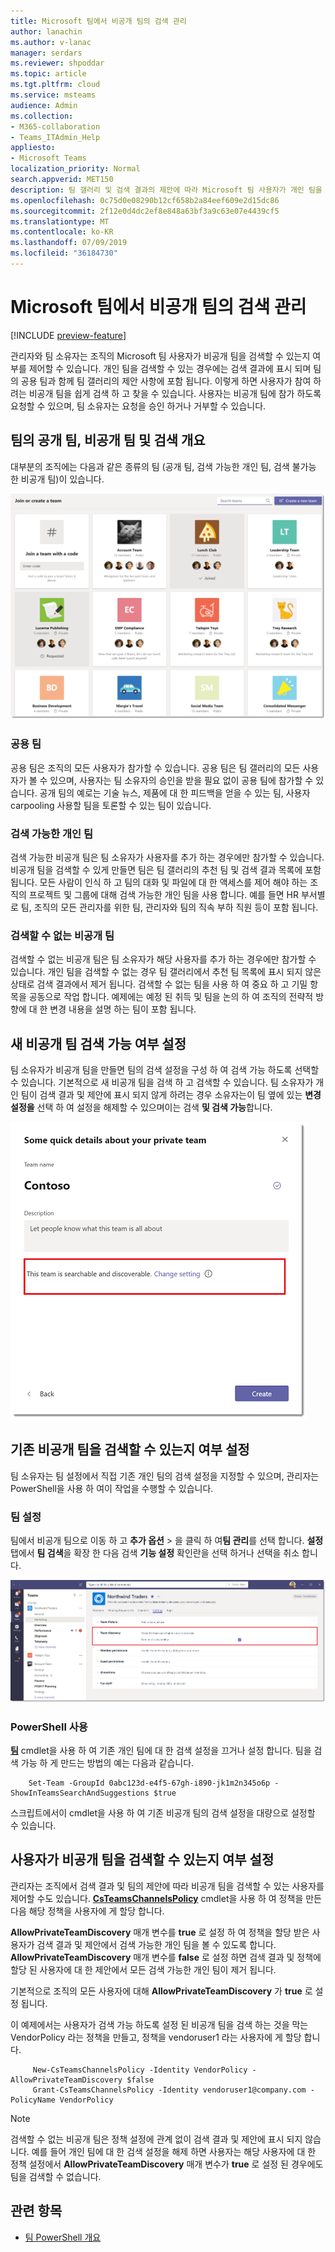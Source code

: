 ```yaml
---
title: Microsoft 팀에서 비공개 팀의 검색 관리
author: lanachin
ms.author: v-lanac
manager: serdars
ms.reviewer: shpoddar
ms.topic: article
ms.tgt.pltfrm: cloud
ms.service: msteams
audience: Admin
ms.collection:
- M365-collaboration
- Teams_ITAdmin_Help
appliesto:
- Microsoft Teams
localization_priority: Normal
search.appverid: MET150
description: 팀 갤러리 및 검색 결과의 제안에 따라 Microsoft 팀 사용자가 개인 팀을 검색할 수 있는지 여부를 제어 하는 방법을 알아봅니다.
ms.openlocfilehash: 0c75d0e08290b12cf658b2a84eef609e2d15dc86
ms.sourcegitcommit: 2f12e0d4dc2ef8e848a63bf3a9c63e07e4439cf5
ms.translationtype: MT
ms.contentlocale: ko-KR
ms.lasthandoff: 07/09/2019
ms.locfileid: "36184730"
---
```

# <a name="manage-discovery-of-private-teams-in-microsoft-teams"></a>Microsoft 팀에서 비공개 팀의 검색 관리

[!INCLUDE [preview-feature](includes/preview-feature.md)]

관리자와 팀 소유자는 조직의 Microsoft 팀 사용자가 비공개 팀을 검색할 수 있는지 여부를 제어할 수 있습니다. 개인 팀을 검색할 수 있는 경우에는 검색 결과에 표시 되며 팀의 공용 팀과 함께 팀 갤러리의 제안 사항에 포함 됩니다. 이렇게 하면 사용자가 참여 하려는 비공개 팀을 쉽게 검색 하 고 찾을 수 있습니다. 사용자는 비공개 팀에 참가 하도록 요청할 수 있으며, 팀 소유자는 요청을 승인 하거나 거부할 수 있습니다.

## <a name="overview-of-public-teams-private-teams-and-discovery-in-teams"></a>팀의 공개 팀, 비공개 팀 및 검색 개요

대부분의 조직에는 다음과 같은 종류의 팀 (공개 팀, 검색 가능한 개인 팀, 검색 불가능 한 비공개 팀)이 있습니다.

![팀 갤러리 스크린샷](media/private-team-discovery-team-gallery.png)

### <a name="public-teams"></a>공용 팀

공용 팀은 조직의 모든 사용자가 참가할 수 있습니다. 공용 팀은 팀 갤러리의 모든 사용자가 볼 수 있으며, 사용자는 팀 소유자의 승인을 받을 필요 없이 공용 팀에 참가할 수 있습니다. 공개 팀의 예로는 기술 뉴스, 제품에 대 한 피드백을 얻을 수 있는 팀, 사용자 carpooling 사용할 팀을 토론할 수 있는 팀이 있습니다.

### <a name="discoverable-private-teams"></a>검색 가능한 개인 팀

검색 가능한 비공개 팀은 팀 소유자가 사용자를 추가 하는 경우에만 참가할 수 있습니다. 비공개 팀을 검색할 수 있게 만들면 팀은 팀 갤러리의 추천 팀 및 검색 결과 목록에 포함 됩니다. 모든 사람이 인식 하 고 팀의 대화 및 파일에 대 한 액세스를 제어 해야 하는 조직의 프로젝트 및 그룹에 대해 검색 가능한 개인 팀을 사용 합니다. 예를 들면 HR 부서별로 팀, 조직의 모든 관리자를 위한 팀, 관리자와 팀의 직속 부하 직원 등이 포함 됩니다.

### <a name="non-discoverable-private-teams"></a>검색할 수 없는 비공개 팀

검색할 수 없는 비공개 팀은 팀 소유자가 해당 사용자를 추가 하는 경우에만 참가할 수 있습니다. 개인 팀을 검색할 수 없는 경우 팀 갤러리에서 추천 팀 목록에 표시 되지 않은 상태로 검색 결과에서 제거 됩니다. 검색할 수 없는 팀을 사용 하 여 중요 하 고 기밀 항목을 공동으로 작업 합니다. 예제에는 예정 된 취득 및 팀을 논의 하 여 조직의 전략적 방향에 대 한 변경 내용을 설명 하는 팀이 포함 됩니다.

## <a name="set-whether-new-private-teams-are-discoverable"></a>새 비공개 팀 검색 가능 여부 설정

팀 소유자가 비공개 팀을 만들면 팀의 검색 설정을 구성 하 여 검색 가능 하도록 선택할 수 있습니다. 기본적으로 새 비공개 팀을 검색 하 고 검색할 수 있습니다. 팀 소유자가 개인 팀이 검색 결과 및 제안에 표시 되지 않게 하려는 경우 소유자는이 팀 옆에 있는 **변경 설정을** 선택 하 여 설정을 해제할 수 있으며이는 검색 **및 검색 가능**합니다.

![새 비공개 팀의 검색 설정 스크린샷](media/private-team-discovery-new-team.png)

## <a name="set-whether-existing-private-teams-are-discoverable"></a>기존 비공개 팀을 검색할 수 있는지 여부 설정

팀 소유자는 팀 설정에서 직접 기존 개인 팀의 검색 설정을 지정할 수 있으며, 관리자는 PowerShell을 사용 하 여이 작업을 수행할 수 있습니다.

### <a name="in-team-settings"></a>팀 설정

팀에서 비공개 팀으로 이동 하 고 **추가 옵션** > 을 클릭 하 여**팀 관리**를 선택 합니다. **설정** 탭에서 **팀 검색**을 확장 한 다음 검색 **기능 설정** 확인란을 선택 하거나 선택을 취소 합니다.

![기존 비공개 팀의 검색 설정 스크린샷](media/private-team-discovery-existing-team.png)

### <a name="using-powershell"></a>PowerShell 사용

**[팀](https://docs.microsoft.com/powershell/module/teams/set-team?view=teams-ps)** cmdlet을 사용 하 여 기존 개인 팀에 대 한 검색 설정을 끄거나 설정 합니다. 팀을 검색 가능 하 게 만드는 방법의 예는 다음과 같습니다.
```
    Set-Team -GroupId 0abc123d-e4f5-67gh-i890-jk1m2n345o6p -ShowInTeamsSearchAndSuggestions $true
```
스크립트에서이 cmdlet을 사용 하 여 기존 비공개 팀의 검색 설정을 대량으로 설정할 수 있습니다.

## <a name="set-whether-users-can-discover-private-teams"></a>사용자가 비공개 팀을 검색할 수 있는지 여부 설정

관리자는 조직에서 검색 결과 및 팀의 제안에 따라 비공개 팀을 검색할 수 있는 사용자를 제어할 수도 있습니다. **[CsTeamsChannelsPolicy](https://docs.microsoft.com/powershell/module/skype/new-csteamschannelspolicy?view=skype-ps)** cmdlet을 사용 하 여 정책을 만든 다음 해당 정책을 사용자에 게 할당 합니다.
 
**AllowPrivateTeamDiscovery** 매개 변수를 **true** 로 설정 하 여 정책을 할당 받은 사용자가 검색 결과 및 제안에서 검색 가능한 개인 팀을 볼 수 있도록 합니다. **AllowPrivateTeamDiscovery** 매개 변수를 **false** 로 설정 하면 검색 결과 및 정책에 할당 된 사용자에 대 한 제안에서 모든 검색 가능한 개인 팀이 제거 됩니다.

기본적으로 조직의 모든 사용자에 대해 **AllowPrivateTeamDiscovery** 가 **true** 로 설정 됩니다.

이 예제에서는 사용자가 검색 가능 하도록 설정 된 비공개 팀을 검색 하는 것을 막는 VendorPolicy 라는 정책을 만들고, 정책을 vendoruser1 라는 사용자에 게 할당 합니다.
```
     New-CsTeamsChannelsPolicy -Identity VendorPolicy -AllowPrivateTeamDiscovery $false
     Grant-CsTeamsChannelsPolicy -Identity vendoruser1@company.com -PolicyName VendorPolicy
```

> [!NOTE]
> 검색할 수 없는 비공개 팀은 정책 설정에 관계 없이 검색 결과 및 제안에 표시 되지 않습니다. 예를 들어 개인 팀에 대 한 검색 설정을 해제 하면 사용자는 해당 사용자에 대 한 정책 설정에서 **AllowPrivateTeamDiscovery** 매개 변수가 **true** 로 설정 된 경우에도 팀을 검색할 수 없습니다.

## <a name="related-topics"></a>관련 항목
- [팀 PowerShell 개요](teams-powershell-overview.md)
